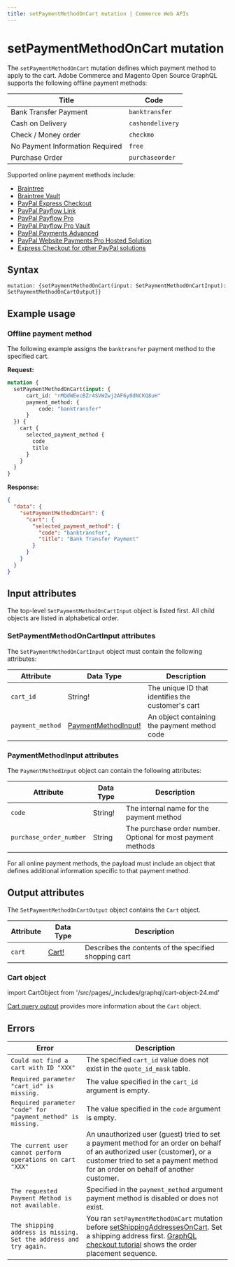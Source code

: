 ```yaml
---
title: setPaymentMethodOnCart mutation | Commerce Web APIs
---
```


# setPaymentMethodOnCart mutation

The `setPaymentMethodOnCart` mutation defines which payment method to apply to the cart. Adobe Commerce and Magento Open Source GraphQL supports the following offline payment methods:

Title | Code
--- | ---
Bank Transfer Payment | `banktransfer`
Cash on Delivery | `cashondelivery`
Check / Money order | `checkmo`
No Payment Information Required | `free`
Purchase Order | `purchaseorder`

Supported online payment methods include:

-  [Braintree](../../../payment-methods/braintree.md)
-  [Braintree Vault](../../../payment-methods/braintree-vault.md)
-  [PayPal Express Checkout](../../../payment-methods/paypal-express-checkout.md)
-  [PayPal Payflow Link](../../../payment-methods/payflow-link.md)
-  [PayPal Payflow Pro](../../../payment-methods/payflow-pro.md)
-  [PayPal Payflow Pro Vault](../../../payment-methods/payflow-pro-vault.md)
-  [PayPal Payments Advanced](../../../payment-methods/payments-advanced.md)
-  [PayPal Website Payments Pro Hosted Solution](../../../payment-methods/hosted-pro.md)
-  [Express Checkout for other PayPal solutions](../../../payment-methods/payflow-express.md)

## Syntax

`mutation: {setPaymentMethodOnCart(input: SetPaymentMethodOnCartInput): SetPaymentMethodOnCartOutput}}`

## Example usage

### Offline payment method

The following example assigns the `banktransfer` payment method to the specified cart.

**Request:**

```graphql
mutation {
  setPaymentMethodOnCart(input: {
      cart_id: "rMQdWEecBZr4SVWZwj2AF6y0dNCKQ8uH"
      payment_method: {
          code: "banktransfer"
      }
  }) {
    cart {
      selected_payment_method {
        code
        title
      }
    }
  }
}
```

**Response:**

```json
{
  "data": {
    "setPaymentMethodOnCart": {
      "cart": {
        "selected_payment_method": {
          "code": "banktransfer",
          "title": "Bank Transfer Payment"
        }
      }
    }
  }
}
```

## Input attributes

The top-level `SetPaymentMethodOnCartInput` object is listed first. All child objects are listed in alphabetical order.

### SetPaymentMethodOnCartInput attributes

The `SetPaymentMethodOnCartInput` object must contain the following attributes:

Attribute |  Data Type | Description
--- | --- | ---
`cart_id` | String! | The unique ID that identifies the customer's cart
`payment_method` | [PaymentMethodInput!](#paymentmethodinput-attributes) | An object containing the payment method code

### PaymentMethodInput attributes

The `PaymentMethodInput` object can contain the following attributes:

Attribute |  Data Type | Description
--- | --- | ---
`code` | String! | The internal name for the payment method
`purchase_order_number` | String | The purchase order number. Optional for most payment methods

For all online payment methods, the payload must include an object that defines additional information specific to that payment method.

## Output attributes

The `SetPaymentMethodOnCartOutput` object contains the `Cart` object.

Attribute |  Data Type | Description
--- | --- | ---
`cart` |[Cart!](#cart-object) | Describes the contents of the specified shopping cart

### Cart object

import CartObject from '/src/pages/_includes/graphql/cart-object-24.md'

<CartObject />

[Cart query output](../../cart/queries/cart.md#output-attributes) provides more information about the `Cart` object.

## Errors

Error | Description
--- | ---
`Could not find a cart with ID "XXX"` | The specified `cart_id` value does not exist in the `quote_id_mask` table.
`Required parameter "cart_id" is missing.` | The value specified in the `cart_id` argument is empty.
`Required parameter "code" for "payment_method" is missing.` | The value specified in the `code` argument is empty.
`The current user cannot perform operations on cart "XXX"` | An unauthorized user (guest) tried to set a payment method for an order on behalf of an authorized user (customer), or a customer tried to set a payment method for an order on behalf of another customer.
`The requested Payment Method is not available.` | Specified in the `payment_method` argument payment method is disabled or does not exist.
`The shipping address is missing. Set the address and try again.` | You ran `setPaymentMethodOnCart` mutation before [setShippingAddressesOnCart](set-shipping-method.md). Set a shipping address first. [GraphQL checkout tutorial](../../../tutorials/checkout/index.md) shows the order placement sequence.
